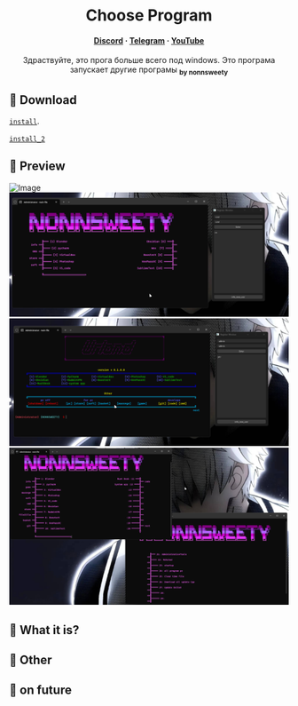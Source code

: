 <h1 align="center">Choose Program</h1>

<h4 align="center">
  <a href="https://discord.com/invite/SFcSqZatPa" target="_blank">Discord</a>
  ·
  <a href="https://t.me/Trash_sweetyyy" target="_blank">Telegram</a>
  ·
  <a href="https://www.youtube.com/channel/UCeXL-Anplc8_IthxRIIHm7w" target="_blank">YouTube</a>
</h4>

<p align="center"> Здраствуйте, это прога больше всего под windows. Это програма запускает другие програмы  <sub><b>by nonnsweety</b></sub>
</p>

## :star2: Download

[`install`](https://drive.google.com/drive/folders/1nNMJozT2hDcJbtpLeILEZVcV8nR9Gsva?usp=sharing).

[`install_2`](https://drive.google.com/drive/folders/1TZ5bmm5O3mu5YZw6zs00QGguJ6zd6NTn?usp=sharing)

## :star2: Preview

![Image](for_README_file/image/registor_window.png)
![Image](for_README_file/image/registor_user_window.png)
![Image](for_README_file/image/registor_admin_window.png)
![Image](for_README_file/image/next_comand_window.png)

## :star2: What it is?

## :star2: Other

## :star2: on future
